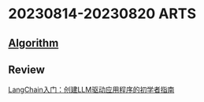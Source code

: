 # 20230814-20230820 ARTS

## [Algorithm](Algorithm/)

## Review
[LangChain入门：创建LLM驱动应用程序的初学者指南](https://www.wangyiyang.cc/2023/08/20/getting-started-with-langchain-a-beginners-guide-to-building-llm-powered-applications/)
